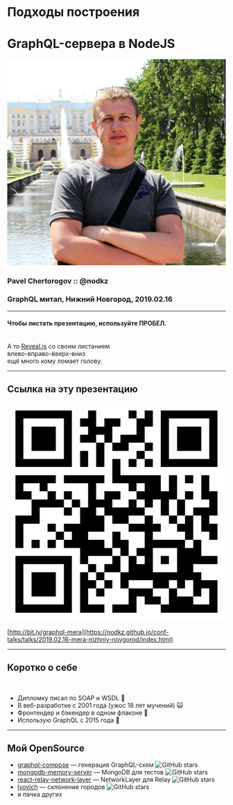 # Подходы построения

# GraphQL-сервера в NodeJS

![Photo](../assets/nodkz-photo.jpg) <!-- .element: style="max-width: 300px;" class="plain"  -->

### Pavel Chertorogov :: @nodkz

### GraphQL митап, Нижний Новгород, 2019.02.16

---

#### Чтобы листать презентацию, используйте ПРОБЕЛ.

<br /> А то [Reveal.js](https://github.com/hakimel/reveal.js/) со своим листанием<br />влево-вправо-вверх-вниз<br /> ещё много кому ломает голову.

-----

## Ссылка на эту презентацию

![QR Code](./qr-code.png) <!-- .element: class="plain"  -->

[http://bit.ly/graphql-mera](https://nodkz.github.io/conf-talks/talks/2019.02.16-mera-nizhniy-novgorod/index.html) <!-- .element: style="color: #ffffff" -->

-----

## Коротко о себе

<br/>

- Дипломку писал по SOAP и WSDL 😬 <!-- .element: class="fragment" -->
- В веб-разработке с 2001 года (ужос 18 лет мучений) 🙀 <!-- .element: class="fragment" -->
- Фронтендер и бэкендер в одном флаконе 💑 <!-- .element: class="fragment" -->
- Использую GraphQL с 2015 года 💃 <!-- .element: class="fragment" -->

-----

## Мой OpenSource

- [graphql-compose](https://github.com/graphql-compose/graphql-compose) — генерация GraphQL-схем ![GitHub stars](https://img.shields.io/github/stars/graphql-compose/graphql-compose.svg?style=social) <!-- .element: class="plain" style="width: 130px; vertical-align: middle;"  -->
- [mongodb-memory-server](https://github.com/nodkz/mongodb-memory-server) — MongoDB для тестов ![GitHub stars](https://img.shields.io/github/stars/nodkz/mongodb-memory-server.svg?style=social) <!-- .element: class="plain" style="width: 130px; vertical-align: middle;"  -->
- [react-relay-network-layer](https://github.com/relay-tools/react-relay-network-layer) — NetworkLayer для Relay ![GitHub stars](https://img.shields.io/github/stars/relay-tools/react-relay-network-layer.svg?style=social) <!-- .element: class="plain" style="width: 130px; vertical-align: middle;"  -->
- [lvovich](https://github.com/nodkz/lvovich) — склонение городов ![GitHub stars](https://img.shields.io/github/stars/nodkz/lvovich.svg?style=social) <!-- .element: class="plain" style="width: 130px; vertical-align: middle;"  -->
- и пачка других
